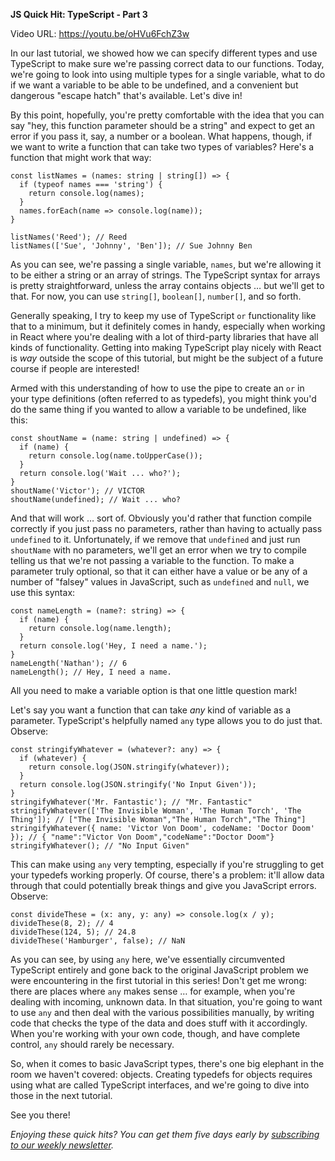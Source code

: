 **JS Quick Hit: TypeScript - Part 3**

Video URL: https://youtu.be/oHVu6FchZ3w

In our last tutorial, we showed how we can specify different types and use TypeScript to make sure we're passing correct data to our functions. Today, we're going to look into using multiple types for a single variable, what to do if we want a variable to be able to be undefined, and a convenient but dangerous "escape hatch" that's available. Let's dive in!

By this point, hopefully, you're pretty comfortable with the idea that you can say "hey, this function parameter should be a string" and expect to get an error if you pass it, say, a number or a boolean. What happens, though, if we want to write a function that can take two types of variables? Here's a function that might work that way:

```
const listNames = (names: string | string[]) => {
  if (typeof names === 'string') {
    return console.log(names);
  }
  names.forEach(name => console.log(name));
}

listNames('Reed'); // Reed
listNames(['Sue', 'Johnny', 'Ben']); // Sue Johnny Ben
```

As you can see, we're passing a single variable, `names`, but we're allowing it to be either a string or an array of strings. The TypeScript syntax for arrays is pretty straightforward, unless the array contains objects &hellip; but we'll get to that. For now, you can use `string[]`, `boolean[]`, `number[]`, and so forth.

Generally speaking, I try to keep my use of TypeScript `or` functionality like that to a minimum, but it definitely comes in handy, especially when working in React where you're dealing with a lot of third-party libraries that have all kinds of functionality. Getting into making TypeScript play nicely with React is _way_ outside the scope of this tutorial, but might be the subject of a future course if people are interested!

Armed with this understanding of how to use the pipe to create an `or` in your type definitions (often referred to as typedefs), you might think you'd do the same thing if you wanted to allow a variable to be undefined, like this:

```
const shoutName = (name: string | undefined) => {
  if (name) {
    return console.log(name.toUpperCase());
  }
  return console.log('Wait ... who?');
}
shoutName('Victor'); // VICTOR
shoutName(undefined); // Wait ... who?
```

And that will work &hellip; sort of. Obviously you'd rather that function compile correctly if you just pass no parameters, rather than having to actually pass `undefined` to it. Unfortunately, if we remove that `undefined` and just run `shoutName` with no parameters, we'll get an error when we try to compile telling us that we're not passing a variable to the function. To make a parameter truly optional, so that it can either have a value or be any of a number of "falsey" values in JavaScript, such as `undefined` and `null`, we use this syntax:

```
const nameLength = (name?: string) => {
  if (name) {
    return console.log(name.length);
  }
  return console.log('Hey, I need a name.');
}
nameLength('Nathan'); // 6
nameLength(); // Hey, I need a name.
```

All you need to make a variable option is that one little question mark!

Let's say you want a function that can take _any_ kind of variable as a parameter. TypeScript's helpfully named `any` type allows you to do just that. Observe:

```
const stringifyWhatever = (whatever?: any) => {
  if (whatever) {
    return console.log(JSON.stringify(whatever));
  }
  return console.log(JSON.stringify('No Input Given'));
}
stringifyWhatever('Mr. Fantastic'); // "Mr. Fantastic"
stringifyWhatever(['The Invisible Woman', 'The Human Torch', 'The Thing']); // ["The Invisible Woman","The Human Torch","The Thing"]
stringifyWhatever({ name: 'Victor Von Doom', codeName: 'Doctor Doom' }); // { "name":"Victor Von Doom","codeName":"Doctor Doom"}
stringifyWhatever(); // "No Input Given"
```

This can make using `any` very tempting, especially if you're struggling to get your typedefs working properly. Of course, there's a problem: it'll allow data through that could potentially break things and give you JavaScript errors. Observe:

```
const divideThese = (x: any, y: any) => console.log(x / y);
divideThese(8, 2); // 4
divideThese(124, 5); // 24.8
divideThese('Hamburger', false); // NaN
```

As you can see, by using `any` here, we've essentially circumvented TypeScript entirely and gone back to the original JavaScript problem we were encountering in the first tutorial in this series! Don't get me wrong: there are places where `any` makes sense &hellip; for example, when you're dealing with incoming, unknown data. In that situation, you're going to want to use `any` and then deal with the various possibilities manually, by writing code that checks the type of the data and does stuff with it accordingly. When you're working with your own code, though, and have complete control, `any` should rarely be necessary.

So, when it comes to basic JavaScript types, there's one big elephant in the room we haven't covered: objects. Creating typedefs for objects requires using what are called TypeScript interfaces, and we're going to dive into those in the next tutorial.

See you there!

_Enjoying these quick hits? You can get them five days early by [subscribing to our weekly newsletter](https://closebrace.com/newsletter/subscribe)._
